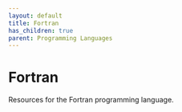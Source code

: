 ```yaml
---
layout: default
title: Fortran
has_children: true
parent: Programming Languages
---
```


# Fortran

Resources for the Fortran programming language.